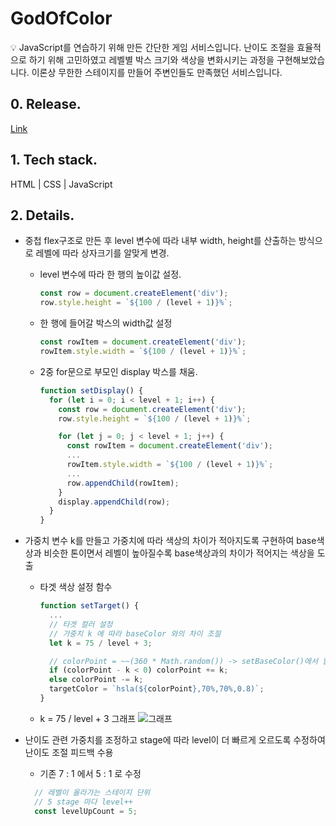 # GodOfColor

💡 JavaScript를 연습하기 위해 만든 간단한 게임 서비스입니다. 난이도 조절을 효율적으로 하기 위해 고민하였고 레벨별 박스 크기와 색상을 변화시키는 과정을 구현해보았습니다. 이론상 무한한 스테이지를 만들어 주변인들도 만족했던 서비스입니다.

## 0. Release.

[Link](https://god-of-color.netlify.app/)

## 1. Tech stack.

HTML | CSS | JavaScript

## 2. Details.

- 중첩 flex구조로 만든 후 level 변수에 따라 내부 width, height를 산출하는 방식으로 레벨에 따라 상자크기를 알맞게 변경.

  - level 변수에 따라 한 행의 높이값 설정.
    ```javascript
    const row = document.createElement('div');
    row.style.height = `${100 / (level + 1)}%`;
    ```
  - 한 행에 들어갈 박스의 width값 설정
    ```javascript
    const rowItem = document.createElement('div');
    rowItem.style.width = `${100 / (level + 1)}%`;
    ```
  - 2중 for문으로 부모인 display 박스를 채움.

    ```javascript
    function setDisplay() {
      for (let i = 0; i < level + 1; i++) {
        const row = document.createElement('div');
        row.style.height = `${100 / (level + 1)}%`;

        for (let j = 0; j < level + 1; j++) {
          const rowItem = document.createElement('div');
          ...
          rowItem.style.width = `${100 / (level + 1)}%`;
          ...
          row.appendChild(rowItem);
        }
        display.appendChild(row);
      }
    }
    ```

- 가중치 변수 k를 만들고 가중치에 따라 색상의 차이가 적아지도록 구현하여 base색상과 비슷한 톤이면서 레벨이 높아질수록 base색상과의 차이가 적어지는 색상을 도출

  - 타겟 색상 설정 함수

    ```javascript
    function setTarget() {
      ...
      // 타겟 컬러 설정
      // 가중치 k 에 따라 baseColor 와의 차이 조절
      let k = 75 / level + 3;

      // colorPoint = ~~(360 * Math.random()) -> setBaseColor()에서 할당
      if (colorPoint - k < 0) colorPoint += k;
      else colorPoint -= k;
      targetColor = `hsla(${colorPoint},70%,70%,0.8)`;
    }
    ```

  - k = 75 / level + 3 그래프
    ![그래프](https://user-images.githubusercontent.com/66201264/161114118-fa967f1d-1450-4080-b70c-749d21bfb36b.png)

- 난이도 관련 가중치를 조정하고 stage에 따라 level이 더 빠르게 오르도록 수정하여 난이도 조절 피드백 수용
  - 기존 7 : 1 에서 5 : 1 로 수정
  ```javascript
    // 레벨이 올라가는 스테이지 단위
    // 5 stage 마다 level++
    const levelUpCount = 5;
  ```
